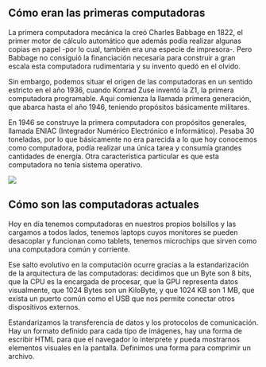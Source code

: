 ## Cómo eran las primeras computadoras

La primera computadora mecánica la creó Charles Babbage en 1822, el primer motor de cálculo automático que además podía realizar algunas copias en papel -por lo cual, también era una especie de impresora-. Pero Babbage no consiguió la financiación necesaria para construir a gran escala esta computadora rudimentaria y su invento quedó en el olvido.

Sin embargo, podemos situar el origen de las computadoras en un sentido estricto en el año 1936, cuando Konrad Zuse inventó la Z1, la primera computadora programable. Aquí comienza la llamada primera generación, que abarca hasta el año 1946, teniendo propósitos básicamente militares.

En 1946 se construye la primera computadora con propósitos generales, llamada ENIAC (Integrador Numérico Electrónico e Informático). Pesaba 30 toneladas, por lo que básicamente no era parecida a lo que hoy conocemos como computadora, podía realizar una única tarea y consumía grandes cantidades de energía. Otra característica particular es que esta computadora no tenía sistema operativo.

![](https://static.platzi.com/media/user_upload/intelhistory_infograph_SPA-b1166af7-e363-460e-8df7-5dff325a2a5c.jpg)

## Cómo son las computadoras actuales

Hoy en día tenemos computadoras en nuestros propios bolsillos y las cargamos a todos lados, tenemos laptops cuyos monitores se pueden desacoplar y funcionan como tablets, tenemos microchips que sirven como una computadora común y corriente.

Ese salto evolutivo en la computación ocurre gracias a la estandarización de la arquitectura de las computadoras: decidimos que un Byte son 8 bits, que la CPU es la encargada de procesar, que la GPU representa datos visualmente, que 1024 Bytes son un KiloByte, y que 1024 KB son 1 MB, que exista un puerto común como el USB que nos permite conectar otros dispositivos externos.

Estandarizamos la transferencia de datos y los protocolos de comunicación. Hay un formato definido para cada tipo de imágenes, hay una forma de escribir HTML para que el navegador lo interprete y pueda mostrarnos elementos visuales en la pantalla. Definimos una forma para comprimir un archivo.
